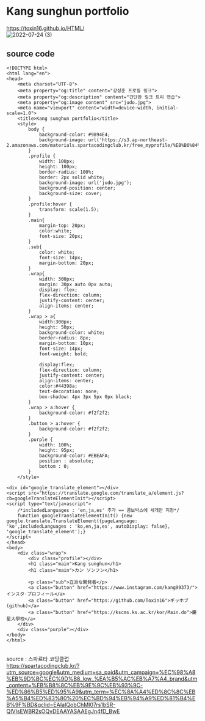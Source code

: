 # Kang sunghun portfolio<br>
https://toxin16.github.io/HTML/ <br>
![2022-07-24 (3)](https://user-images.githubusercontent.com/109052012/180644888-6a0207a0-31c2-42d3-97a4-3b460d6f9454.png)

## source code
~~~
<!DOCTYPE html>
<html lang="en">
<head>
    <meta charset="UTF-8">
    <meta property="og:title" content="강성훈 프로필 링크">
    <meta property="og:description" content="간단한 링크 트리 연습">
    <meta property="og:image content" src="judo.jpg">
    <meta name="viewport" content="width=device-width, initial-scale=1.0">
    <title>Kang sunghun portfolio</title>
    <style>
        body {
            background-color: #9894E4;
            background-image: url('https://s3.ap-northeast-2.amazonaws.com/materials.spartacodingclub.kr/free_myprofile/%EB%B6%84%ED%99%8D+%EB%A5%B4%ED%83%84%EC%9D%B4/%EB%B6%84%ED%99%8D%EB%B0%98%EC%A7%9D%EC%9D%B4.png');
        }
        .profile {
            width: 100px;
            height: 100px;
            border-radius: 100%;
            border: 2px solid white;
            background-image: url('judo.jpg');
            background-position: center;
            background-size: cover;
        }
        .profile:hover {
            transform: scale(1.5);
        }
        .main{
            margin-top: 20px;
            color:white;
            font-size: 20px;
        }
        .sub{
            color: white;
            font-size: 14px;
            margin-bottom: 20px;
        }
        .wrap{
            width: 300px;
            margin: 30px auto 0px auto;
            display: flex;
            flex-direction: column;
            justify-content: center;
            align-items: center;
        }
        .wrap > a{
            width:300px;
            height: 50px;
            background-color: white;
            border-radius: 8px;
            margin-bottom: 10px;
            font-size: 14px;
            font-weight: bold;

            display:flex;
            flex-direction: column;
            justify-content: center;
            align-items: center;
            color:#44398a;
            text-decoration: none;
            box-shadow: 4px 3px 5px 0px black;
        }
        .wrap > a:hover {
            background-color: #f2f2f2;
        }
        .button > a:hover {
            background-color: #f2f2f2;
        }
        .purple {
            width: 100%;
            height: 95px;
            background-color: #EBEAFA;
            position : absolute;
            bottom : 0;
        }
    </style>

<div id="google_translate_element"></div>
<script src="https://translate.google.com/translate_a/element.js?cb=googleTranslateElementInit"></script>
<script type="text/javascript">
    /*includedLanguages : 'en,ja,es' 추가 == 콤보박스에 세개만 지정*/
    function googleTranslateElementInit() {new google.translate.TranslateElement({pageLanguage: 'ko',includedLanguages : 'ko,en,ja,es', autoDisplay: false}, 'google_translate_element');}
</script>
</head>
<body>
    <div class="wrap">
        <div class="profile"></div>
        <h1 class="main">Kang sunghun</h1>
        <h1 class="main">カン ソンフン</h1>
        
        <p class="sub">立派な開発者</p>
        <a class="button" href="https://www.instagram.com/kang99373/">インスタ·プロフィール</a>
        <a class="button" href="https://github.com/Toxin16">ギッホブ(github)</a>
        <a class="button" href="https://kscms.ks.ac.kr/kor/Main.do">慶星大學校</a>
    </div>
    <div class="purple"></div>
</body>
</html>
~~~

<br>source : 스파르타 코딩클럽<br>
https://spartacodingclub.kr/?utm_source=google&utm_medium=sa_paid&utm_campaign=%EC%98%A8%EB%9D%BC%EC%9D%B8_low_%EA%B5%AC%EB%A7%A4_brand&utm_content=%EB%B8%8C%EB%9E%9C%EB%93%9C-%ED%86%B5%ED%95%A9&utm_term=%EC%8A%A4%ED%8C%8C%EB%A5%B4%ED%83%80%20%EC%BD%94%EB%94%A9%ED%81%B4%EB%9F%BD&gclid=EAIaIQobChMI07rs1bSR-QIVIsEWBR2sOQvDEAAYASAAEgJn4fD_BwE
<br>
